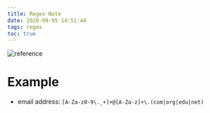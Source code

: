 ```yaml
---
title: Regex Note
date: 2020-09-05 14:51:44
tags: regex
toc: true
---
```


![reference](/photos/regex-note/reference.png)

# Example

- email address: `[A-Za-z0-9\._+]+@[A-Za-z]+\.(com|org|edu|net)`